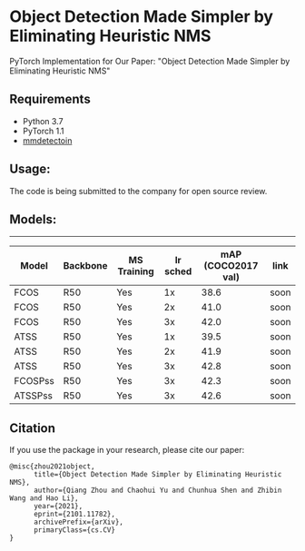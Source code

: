 # Object Detection Made Simpler by Eliminating Heuristic NMS
PyTorch Implementation for Our Paper: "Object Detection Made Simpler by Eliminating Heuristic NMS"


## Requirements
* Python 3.7
* PyTorch 1.1
* [mmdetectoin](https://github.com/open-mmlab/mmdetection)

## Usage:

The code is being submitted to the company for open source review.

## Models:

------------

|  Model | Backbone | MS Training  | lr sched | mAP (COCO2017 val) | link
| ------------ | ------------ |------------ |------------ |------------ |------------ |
| FCOS | R50 | Yes  | 1x | 38.6 | soon |
| FCOS | R50 | Yes  | 2x | 41.0 | soon |
| FCOS | R50 | Yes | 3x | 42.0 | soon |
| ATSS | R50 | Yes | 1x | 39.5 | soon |
| ATSS | R50 | Yes | 2x | 41.9 | soon |
| ATSS | R50 | Yes | 3x | 42.8 | soon |
| FCOSPss | R50 | Yes | 3x | 42.3 | soon |
| ATSSPss | R50 | Yes | 3x | 42.6 | soon |

    
## Citation
If you use the package in your research, please cite our paper:
```
@misc{zhou2021object,
      title={Object Detection Made Simpler by Eliminating Heuristic NMS}, 
      author={Qiang Zhou and Chaohui Yu and Chunhua Shen and Zhibin Wang and Hao Li},
      year={2021},
      eprint={2101.11782},
      archivePrefix={arXiv},
      primaryClass={cs.CV}
}
```
